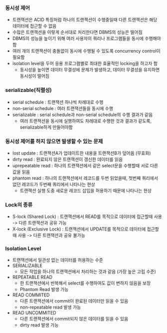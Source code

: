 ### 동시성 제어
- 트랜잭션은 ACID 특징처럼 하나의 트랜잭션이 수행중일때 다른 트랜잭션은 해당 데이터에 접근할 수 없음
- 수많은 트랜잭션을 이렇게 순서대로 처리한다면 DBMS의 성능은 떨어짐
- DBMS의 성능을 높이기 위해 여러 사용자의 쿼리나 프로그램들을 동시에 수행해야함
- 여러 개의 트랜잭션이 충돌없이 동시에 수행될 수 있도록 concurrency control이 필요함
- isolation level을 두어 응용 프로그램별로 최대한 효율적인 locking을 하고자 함
  - 동시성을 높이면 데이터 무결성에 문제가 발생하고, 데이터 무결성을 유지하면 동시성이 떨어짐

### serializable(직렬성)
- serial schedule : 트랜잭션 하나씩 차례대로 수행
- non-serial schedule : 여러 트랜잭션들을 동시에 수행
- serializable : serial schedule과 non-serial schedule의 수행 결과가 같음
  - 여러 트랜잭션을 동시에 실행하여도 차례대로 수행한 것과 결과가 같도록, serializable하게 만들어야함

### 동시성 제어를 하지 않으면 발생할 수 있는 문제
- lost update : 트랜잭션A가 업데이트한 내용을 트랜잭션B가 덮어씀 (무효화)
- dirty read : 완료되지 않은 트랜잭션이 갱신한 데이터를 읽음
- uprepeatable read : 하나의 트랜잭션에서 같은 select문을 수행할때 서로 다른 값을 읽음
- phantom read : 하나의 트랜잭션에서 레코드를 두번 읽었을때, 첫번째 쿼리에서 없던 레코드가 두번째 쿼리에서 나타나는 현상
  - 트랜잭션 실행 도중 새로운 레코드 삽입을 허용하기 때문에 나타나는 현상
  
### Lock의 종류
- S-lock (Shared Lock) : 트랜잭션에서 READ를 목적으로 데이터에 접근할때 사용 -> 다른 트랜잭션과 공유 가능
- X-lock (Exclusive Lock) : 트랜잭션에서 UPDATE를 목적으로 데이터에 접근할때 사용 -> 다른 트랜잭션과 공유 불가능

### Isolation Level
- 트랜잭션에서 일관성 없는 데이터를 허용하는 수준
- SERIALIZABLE
  - 모든 작업을 하나의 트랜잭션에서 처리하는 것과 같음 (가장 높은 고립 수준)
- REPEATABLE READ
  - 한 트랜잭션에서 반복해서 select를 수행하여도 값이 변하지 않음을 보장
  - Phantom Read 발생 가능
- READ COMMITED
  - 다른 트랜잭션에서 commit이 완료된 데이터만 읽을 수 있음
  - non-repeatable read 발생 가능 
- READ UNCOMMITED
  - 다른 트랜잭션에서 commit되지 않은 데이터를 읽을 수 있음
  - dirty read 발생 가능

